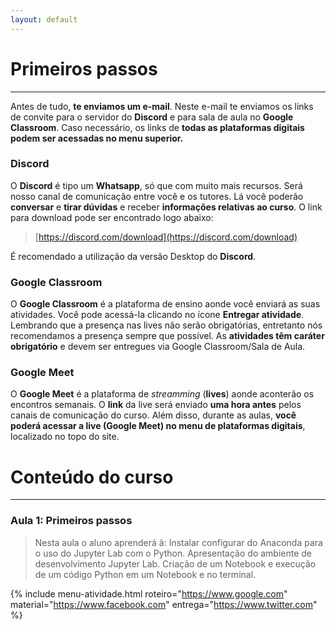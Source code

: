 ```yaml
---
layout: default
---
```


# Primeiros passos
----
Antes de tudo, **te enviamos um e-mail**. Neste e-mail te enviamos os links de convite para o servidor do **Discord** e para sala de aula no **Google Classroom**.  Caso necessário, os links de **todas as plataformas digitais podem ser acessadas no menu superior.**

### **Discord**
O **Discord** é tipo um **Whatsapp**, só que com muito mais recursos. Será nosso canal de comunicação entre você e os tutores. Lá você poderão **conversar** e **tirar dúvidas** e receber **informações relativas ao curso**. O link para download pode ser encontrado logo abaixo:  

> [https://discord.com/download](https://discord.com/download)  

É recomendado a utilização da versão Desktop do **Discord**. 

### **Google Classroom**

O **Google Classroom** é a plataforma de ensino  aonde você enviará as suas atividades. Você pode acessá-la clicando no ícone **Entregar atividade**.  Lembrando que a presença nas lives não serão obrigatórias, entretanto nós recomendamos a presença sempre que possível. As **atividades têm caráter obrigatório** e devem ser entregues via Google Classroom/Sala de Aula.  

### **Google Meet**

O **Google Meet** é a plataforma de *streamming* (**lives**) aonde aconterão os encontros semanais. O **link** da live será enviado **uma hora antes** pelos canais de comunicação do curso. Além disso, durante as aulas, **você poderá acessar a live (Google Meet)  no menu de plataformas digitais**, localizado no topo do site.

# Conteúdo do curso
----
### **Aula 1:** Primeiros passos
> Nesta aula o aluno aprenderá à:
> Instalar configurar do Anaconda para o uso do Jupyter Lab com o Python.
> Apresentação do ambiente de desenvolvimento Jupyter Lab.
> Criação de um Notebook e execução de um código Python em um Notebook e no terminal. 

{% include menu-atividade.html 
    roteiro="https://www.google.com" 
    material="https://www.facebook.com" 
    entrega="https://www.twitter.com" 
%}